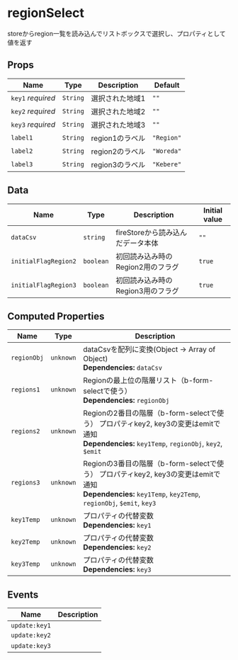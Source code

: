 # regionSelect

storeからregion一覧を読み込んでリストボックスで選択し、プロパティとして値を返す

## Props

| Name              | Type     | Description | Default    |
| ----------------- | -------- | ----------- | ---------- |
| `key1` *required* | `String` | 選択された地域1    | `""`       |
| `key2` *required* | `String` | 選択された地域2    | `""`       |
| `key3` *required* | `String` | 選択された地域3    | `""`       |
| `label1`          | `String` | region1のラベル | `"Region"` |
| `label2`          | `String` | region2のラベル | `"Woreda"` |
| `label3`          | `String` | region3のラベル | `"Kebere"` |

## Data

| Name                 | Type      | Description           | Initial value |
| -------------------- | --------- | --------------------- | ------------- |
| `dataCsv`            | `string`  | fireStoreから読み込んだデータ本体 | `""`          |
| `initialFlagRegion2` | `boolean` | 初回読み込み時のRegion2用のフラグ  | `true`        |
| `initialFlagRegion3` | `boolean` | 初回読み込み時のRegion3用のフラグ  | `true`        |

## Computed Properties

| Name        | Type      | Description                                                                                                                               |
| ----------- | --------- | ----------------------------------------------------------------------------------------------------------------------------------------- |
| `regionObj` | `unknown` | dataCsvを配列に変換(Object -> Array of Object)<br/>**Dependencies:** `dataCsv`                                                                  |
| `regions1`  | `unknown` | Regionの最上位の階層リスト（b-form-selectで使う）<br/>**Dependencies:** `regionObj`                                                                      |
| `regions2`  | `unknown` | Regionの2番目の階層（b-form-selectで使う）     プロパティkey2, key3の変更はemitで通知<br/>**Dependencies:** `key1Temp`, `regionObj`, `key2`, `$emit`             |
| `regions3`  | `unknown` | Regionの3番目の階層（b-form-selectで使う）     プロパティkey2, key3の変更はemitで通知<br/>**Dependencies:** `key1Temp`, `key2Temp`, `regionObj`, `$emit`, `key3` |
| `key1Temp`  | `unknown` | プロパティの代替変数<br/>**Dependencies:** `key1`                                                                                                   |
| `key2Temp`  | `unknown` | プロパティの代替変数<br/>**Dependencies:** `key2`                                                                                                   |
| `key3Temp`  | `unknown` | プロパティの代替変数<br/>**Dependencies:** `key3`                                                                                                   |

## Events

| Name          | Description |
| ------------- | ----------- |
| `update:key1` |             |
| `update:key2` |             |
| `update:key3` | &nbsp;      |

